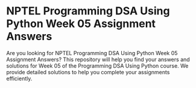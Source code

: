 # NPTEL Programming DSA Using Python Week 05 Assignment Answers

Are you looking for NPTEL Programming DSA Using Python Week 05 Assignment Answers? This repository will help you find your answers and solutions for Week 05 of the Programming DSA Using Python course. We provide detailed solutions to help you complete your assignments efficiently.